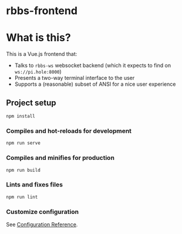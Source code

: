 # rbbs-frontend

# What is this?

This is a Vue.js frontend that:

* Talks to `rbbs-ws` websocket backend (which it expects to find on `ws://pi.hole:8000`)
* Presents a two-way terminal interface to the user
* Supports a (reasonable) subset of ANSI for a nice user experience

## Project setup
```
npm install
```

### Compiles and hot-reloads for development
```
npm run serve
```

### Compiles and minifies for production
```
npm run build
```

### Lints and fixes files
```
npm run lint
```

### Customize configuration
See [Configuration Reference](https://cli.vuejs.org/config/).
